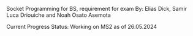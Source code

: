 Socket Programming for BS, requirement for exam
By: Elias Dick, Samir Luca Driouiche and Noah Osato Asemota


Current Progress Status: Working on MS2 as of 26.05.2024
